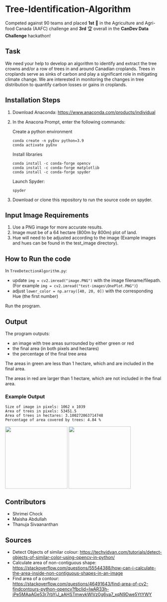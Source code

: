 # Tree-Identification-Algorithm

Competed against 90 teams and placed **1st** 🥇 in the Agriculture and Agri-food Canada (AAFC) challenge and **3rd** 🏆 overall in the **CanDev Data Challenge** hackathon!

## Task
We need your help to develop an algorithm to identify and extract the tree crowns and/or a row of trees in and around Canadian croplands. Trees in croplands serve as sinks of carbon and play a significant role in mitigating climate change. We are interested in monitoring the changes in tree distribution to quantify carbon losses or gains in croplands.

## Installation Steps

1. Download Anaconda: https://www.anaconda.com/products/individual
2. In the Anacona Prompt, enter the following commands:

    Create a python environment
    ```
    conda create -n pyEnv python=3.9
    conda activate pyEnv
    ```
    
    Install libraries
    ```
    conda install -c conda-forge opencv
    conda install -c conda-forge matplotlib
    conda install -c conda-forge spyder
    ```
    
    Launch Spyder:
    ```
    spyder
    ```
3. Download or clone this repository to run the source code on spyder.

## Input Image Requirements

1. Use a PNG image for more accurate results.
2. Image must be of a 64 hectare (800m by 800m) plot of land.
3. Hue will need to be adjusted according to the image (Example images and hues can be found in the test_image directory).

## How to Run the code

In  `TreeDetectionAlgorithm.py`:
* update `img = cv2.imread("image.PNG")` with the image filename/filepath. (For example `img = cv2.imread("test-images\OnePlot.PNG")`)
* adjust `lower_color = np.array([40, 20, 0])` with the corresponding Hue (the first number)

Run the program.

## Output

The program outputs:
* an image with tree areas surrounded by either green or red
* the final area (in both pixels and hectares)
* the percentage of the final tree area

The areas in green are less than 1 hectare, which and are included in the final area.

The areas in red are larger than 1 hectare, which are not included in the final area.

### Example Output
```
Size of image in pixels: 1062 x 1039
Area of trees in pixels: 53451.5
Area of trees in hectares: 3.100272063714748
Percentage of area covered by trees: 4.84 %
```
<p>
<img src="https://github.com/thanujasiva/MTM-identifying-trees/blob/main/test-images/IsolatedHouse.png" align="center" height="200" width="200"/>
<img src="https://github.com/thanujasiva/MTM-identifying-trees/blob/main/test-images/IsolatedHouse_Output.png" align="center" height="200" width="200"/>
</p>

## Contributors
* Shrimei Chock
* Maisha Abdullah
* Thanuja Sivaananthan

## Sources
* Detect Objects of similar colour: https://techvidvan.com/tutorials/detect-objects-of-similar-color-using-opencv-in-python/ 
* Calculate area of non-contiguous shape: https://stackoverflow.com/questions/55544388/how-can-i-calculate-the-area-inside-non-contiguous-shapes-in-an-image
* Find area of a contour: https://stackoverflow.com/questions/46491643/find-area-of-cv2-findcontours-python-opencv?fbclid=IwAR33h-jPe5MAaAGe53r7rbYjJ_aAHSTmwvkWlVz0g6va7_xqN9Dwe5YtYWY

